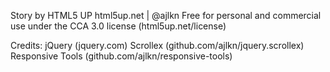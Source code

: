 Story by HTML5 UP
html5up.net | @ajlkn
Free for personal and commercial use under the CCA 3.0 license (html5up.net/license)

Credits:
jQuery (jquery.com)
Scrollex (github.com/ajlkn/jquery.scrollex)
Responsive Tools (github.com/ajlkn/responsive-tools)
